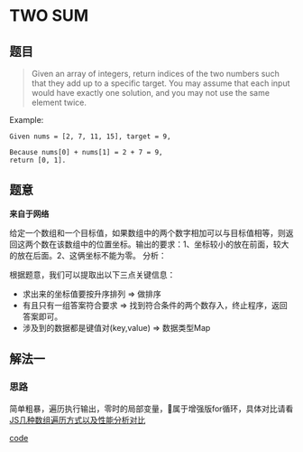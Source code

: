 # TWO SUM
## 题目
> Given an array of integers, return indices of the two numbers such that they add up to a specific target.
You may assume that each input would have exactly one solution, and you may not use the same element twice.

Example:
```
Given nums = [2, 7, 11, 15], target = 9,

Because nums[0] + nums[1] = 2 + 7 = 9,
return [0, 1].
```
## 题意
**来自于网络**

给定一个数组和一个目标值，如果数组中的两个数字相加可以与目标值相等，则返回这两个数在该数组中的位置坐标。输出的要求：1、坐标较小的放在前面，较大的放在后面。2、这俩坐标不能为零。
分析：

根据题意，我们可以提取出以下三点关键信息：
* 求出来的坐标值要按升序排列 => 做排序
* 有且只有一组答案符合要求 => 找到符合条件的两个数存入，终止程序，返回答案即可。
* 涉及到的数据都是键值对(key,value) => 数据类型Map

## 解法一
### 思路
简单粗暴，遍历执行输出，零时的局部变量，属于增强版for循环，具体对比请看[JS几种数组遍历方式以及性能分析对比](https://dailc.github.io/2016/11/25/baseKnowlenge_javascript_jsarrayGoThrough.html)

[code](./two_sum_01.js)
